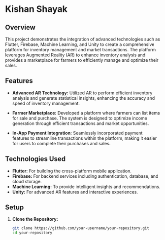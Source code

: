 # Kishan Shayak 

## Overview

This project demonstrates the integration of advanced technologies such as Flutter, Firebase, Machine Learning, and Unity to create a comprehensive platform for inventory management and market transactions. The platform leverages Augmented Reality (AR) to enhance inventory analysis and provides a marketplace for farmers to efficiently manage and optimize their sales.

## Features

- **Advanced AR Technology:** Utilized AR to perform efficient inventory analysis and generate statistical insights, enhancing the accuracy and speed of inventory management.
  
- **Farmer Marketplace:** Developed a platform where farmers can list items for sale and purchase. The system is designed to optimize income generation through efficient transactions and market opportunities.

- **In-App Payment Integration:** Seamlessly incorporated payment features to streamline transactions within the platform, making it easier for users to complete their purchases and sales.

## Technologies Used

- **Flutter:** For building the cross-platform mobile application.
- **Firebase:** For backend services including authentication, database, and cloud storage.
- **Machine Learning:** To provide intelligent insights and recommendations.
- **Unity:** For advanced AR features and interactive experiences.

## Setup

1. **Clone the Repository:**

   ```sh
   git clone https://github.com/your-username/your-repository.git
   cd your-repository
